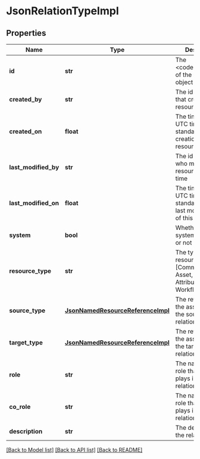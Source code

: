 # JsonRelationTypeImpl

## Properties
Name | Type | Description | Notes
------------ | ------------- | ------------- | -------------
**id** | **str** | The &lt;code&gt;id&lt;/code&gt; of the represented object (entity) | 
**created_by** | **str** | The id of the user that created this resource | [optional] 
**created_on** | **float** | The timestamp (in UTC time standard) of the creation of this resource | [optional] 
**last_modified_by** | **str** | The id of the user who modified this resource the last time | [optional] 
**last_modified_on** | **float** | The timestamp (in UTC time standard) of the last modification of this resource | [optional] 
**system** | **bool** | Whether this is a system resource or not | [optional] 
**resource_type** | **str** | The type of this resource, i.e. [Community, Asset, Domain, Attribute, Relation, WorkflowInstance] | [optional] 
**source_type** | [**JsonNamedResourceReferenceImpl**](JsonNamedResourceReferenceImpl.md) | The reference to the asset type of the source for the relation | [optional] 
**target_type** | [**JsonNamedResourceReferenceImpl**](JsonNamedResourceReferenceImpl.md) | The reference to the asset type of the target for the relation | [optional] 
**role** | **str** | The name of the role that source plays in the relation | [optional] 
**co_role** | **str** | The name of the role that target plays in the relation | [optional] 
**description** | **str** | The description of the relation type | [optional] 

[[Back to Model list]](../README.md#documentation-for-models) [[Back to API list]](../README.md#documentation-for-api-endpoints) [[Back to README]](../README.md)


